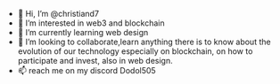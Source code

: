 - 👋 Hi, I’m @christiand7
- 👀 I’m interested in web3 and blockchain
- 🌱 I’m currently learning web design
- 💞️ I’m looking to collaborate,learn anything there is to know about the evolution of our technology especially on blockchain, on how to participate and invest, also in web design.
- 📫 reach me on my discord Dodol505

<!---
christiand7/christiand7 is a ✨ special ✨ repository because its `README.md` (this file) appears on your GitHub profile.
You can click the Preview link to take a look at your changes.
--->
